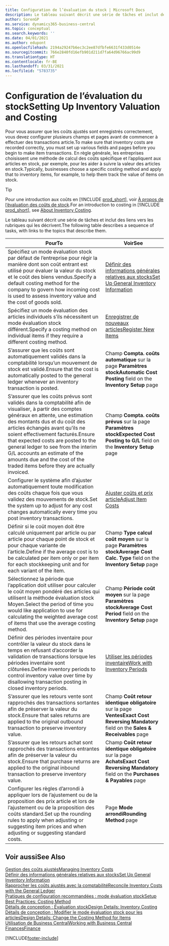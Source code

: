 ```yaml
---
title: Configuration de l’évaluation du stock | Microsoft Docs
description: Le tableau suivant décrit une série de tâches et inclut des liens vers les rubriques qui les décrivent.
author: SorenGP
ms.service: dynamics365-business-central
ms.topic: conceptual
ms.search.keywords: ''
ms.date: 04/01/2021
ms.author: edupont
ms.openlocfilehash: 2194a29247b6ec3c2ee87dfbfe6631f433d0514e
ms.sourcegitcommit: 766e2840fd16efb901d211d7fa64d96766ac99d9
ms.translationtype: HT
ms.contentlocale: fr-BE
ms.lasthandoff: 03/31/2021
ms.locfileid: "5783735"
---
```

# <a name="setting-up-inventory-valuation-and-costing"></a><span data-ttu-id="28a63-103">Configuration de l’évaluation du stock</span><span class="sxs-lookup"><span data-stu-id="28a63-103">Setting Up Inventory Valuation and Costing</span></span>

<span data-ttu-id="28a63-104">Pour vous assurer que les coûts ajustés sont enregistrés correctement, vous devez configurer plusieurs champs et pages avant de commencer à effectuer des transactions article.</span><span class="sxs-lookup"><span data-stu-id="28a63-104">To make sure that inventory costs are recorded correctly, you must set up various fields and pages before you begin to make item transactions.</span></span> <span data-ttu-id="28a63-105">En règle générale, les entreprises choisissent une méthode de calcul des coûts spécifique et l’appliquent aux articles en stock, par exemple, pour les aider à suivre la valeur des articles en stock.</span><span class="sxs-lookup"><span data-stu-id="28a63-105">Typically, businesses choose a specific costing method and apply that to inventory items, for example, to help them track the value of items on stock.</span></span>  

> [!TIP]
> <span data-ttu-id="28a63-106">Pour une introduction aux coûts en [!INCLUDE [prod_short](includes/prod_short.md)], voir [À propos de l’évaluation des coûts de stock](finance-learn-about-costing.md).</span><span class="sxs-lookup"><span data-stu-id="28a63-106">For an introduction to costing in [!INCLUDE [prod_short](includes/prod_short.md)], see [About Inventory Costing](finance-learn-about-costing.md).</span></span>

<span data-ttu-id="28a63-107">Le tableau suivant décrit une série de tâches et inclut des liens vers les rubriques qui les décrivent.</span><span class="sxs-lookup"><span data-stu-id="28a63-107">The following table describes a sequence of tasks, with links to the topics that describe them.</span></span>

|<span data-ttu-id="28a63-108">**Pour**</span><span class="sxs-lookup"><span data-stu-id="28a63-108">**To**</span></span>|<span data-ttu-id="28a63-109">**Voir**</span><span class="sxs-lookup"><span data-stu-id="28a63-109">**See**</span></span>|  
|------------|-------------|
|<span data-ttu-id="28a63-110">Spécifiez un mode évaluation stock par défaut de l’entreprise pour régir la manière dont son coût entrant est utilisé pour évaluer la valeur du stock et le coût des biens vendus.</span><span class="sxs-lookup"><span data-stu-id="28a63-110">Specify a default costing method for the company to govern how incoming cost is used to assess inventory value and the cost of goods sold.</span></span>|[<span data-ttu-id="28a63-111">Définir des informations générales relatives aux stocks</span><span class="sxs-lookup"><span data-stu-id="28a63-111">Set Up General Inventory Information</span></span>](inventory-how-setup-general.md)|  
|<span data-ttu-id="28a63-112">Spécifiez un mode évaluation des articles individuels s’ils nécessitent un mode évaluation stock différent.</span><span class="sxs-lookup"><span data-stu-id="28a63-112">Specify a costing method on individual items if they require a different costing method.</span></span>|[<span data-ttu-id="28a63-113">Enregistrer de nouveaux articles</span><span class="sxs-lookup"><span data-stu-id="28a63-113">Register New Items</span></span>](inventory-how-register-new-items.md)|  
|<span data-ttu-id="28a63-114">S’assurer que les coûts sont automatiquement validés dans la comptabilité lorsqu’un mouvement de stock est validé.</span><span class="sxs-lookup"><span data-stu-id="28a63-114">Ensure that the cost is automatically posted to the general ledger whenever an inventory transaction is posted.</span></span>|<span data-ttu-id="28a63-115">Champ **Compta. coûts automatique** sur la page **Paramètres stock**</span><span class="sxs-lookup"><span data-stu-id="28a63-115">**Automatic Cost Posting** field on the **Inventory Setup** page</span></span>|  
|<span data-ttu-id="28a63-116">S’assurer que les coûts prévus sont validés dans la comptabilité afin de visualiser, à partir des comptes généraux en attente, une estimation des montants dus et du coût des articles échangés avant qu’ils ne soient effectivement facturés.</span><span class="sxs-lookup"><span data-stu-id="28a63-116">Ensure that expected costs are posted to the general ledger to see from the interim G/L accounts an estimate of the amounts due and the cost of the traded items before they are actually invoiced.</span></span>|<span data-ttu-id="28a63-117">Champ **Compta. coûts prévus** sur la page **Paramètres stock**</span><span class="sxs-lookup"><span data-stu-id="28a63-117">**Expected Cost Posting to G/L** field on the **Inventory Setup** page</span></span>|  
|<span data-ttu-id="28a63-118">Configurer le système afin d’ajuster automatiquement toute modification des coûts chaque fois que vous validez des mouvements de stock.</span><span class="sxs-lookup"><span data-stu-id="28a63-118">Set the system up to adjust for any cost changes automatically every time you post inventory transactions.</span></span>|[<span data-ttu-id="28a63-119">Ajuster coûts et prix article</span><span class="sxs-lookup"><span data-stu-id="28a63-119">Adjust Item Costs</span></span>](inventory-how-adjust-item-costs.md)|  
|<span data-ttu-id="28a63-120">Définir si le coût moyen doit être calculé uniquement par article ou par article pour chaque point de stock et pour chaque variante de l’article.</span><span class="sxs-lookup"><span data-stu-id="28a63-120">Define if the average cost is to be calculated per item only or per item for each stockkeeping unit and for each variant of the item.</span></span>|<span data-ttu-id="28a63-121">Champ **Type calcul coût moyen** sur la page **Paramètres stock**</span><span class="sxs-lookup"><span data-stu-id="28a63-121">**Average Cost Calc. Type** field on the **Inventory Setup** page</span></span>|  
|<span data-ttu-id="28a63-122">Sélectionnez la période que l’application doit utiliser pour calculer le coût moyen pondéré des articles qui utilisent la méthode évaluation stock Moyen.</span><span class="sxs-lookup"><span data-stu-id="28a63-122">Select the period of time you would like application to use for calculating the weighted average cost of items that use the average costing method.</span></span>|<span data-ttu-id="28a63-123">Champ **Période coût moyen** sur la page **Paramètres stock**</span><span class="sxs-lookup"><span data-stu-id="28a63-123">**Average Cost Period** field on the **Inventory Setup** page</span></span>|  
|<span data-ttu-id="28a63-124">Définir des périodes inventaire pour contrôler la valeur du stock dans le temps en refusant d’accorder la validation de transactions lorsque les périodes inventaire sont clôturées.</span><span class="sxs-lookup"><span data-stu-id="28a63-124">Define inventory periods to control inventory value over time by disallowing transaction posting in closed inventory periods.</span></span>|[<span data-ttu-id="28a63-125">Utiliser les périodes inventaire</span><span class="sxs-lookup"><span data-stu-id="28a63-125">Work with Inventory Periods</span></span>](finance-how-to-work-with-inventory-periods.md)|  
|<span data-ttu-id="28a63-126">S’assurer que les retours vente sont rapprochés des transactions sortantes afin de préserver la valeur du stock.</span><span class="sxs-lookup"><span data-stu-id="28a63-126">Ensure that sales returns are applied to the original outbound transaction to preserve inventory value.</span></span>|<span data-ttu-id="28a63-127">Champ **Coût retour identique obligatoire** sur la page **Ventes**</span><span class="sxs-lookup"><span data-stu-id="28a63-127">**Exact Cost Reversing Mandatory** field on the **Sales & Receivables** page</span></span>|  
|<span data-ttu-id="28a63-128">S’assurer que les retours achat sont rapprochés des transactions entrantes afin de préserver la valeur du stock.</span><span class="sxs-lookup"><span data-stu-id="28a63-128">Ensure that purchase returns are applied to the original inbound transaction to preserve inventory value.</span></span>|<span data-ttu-id="28a63-129">Champ **Coût retour identique obligatoire** sur la page **Achats**</span><span class="sxs-lookup"><span data-stu-id="28a63-129">**Exact Cost Reversing Mandatory** field on the **Purchases & Payables** page</span></span>|
|<span data-ttu-id="28a63-130">Configurer les règles d’arrondi à appliquer lors de l’ajustement ou de la proposition des prix article et lors de l’ajustement ou de la proposition des coûts standard.</span><span class="sxs-lookup"><span data-stu-id="28a63-130">Set up the rounding rules to apply when adjusting or suggesting item prices and when adjusting or suggesting standard costs.</span></span>|<span data-ttu-id="28a63-131">Page **Mode arrondi**</span><span class="sxs-lookup"><span data-stu-id="28a63-131">**Rounding Method** page</span></span>|  

## <a name="see-also"></a><span data-ttu-id="28a63-132">Voir aussi</span><span class="sxs-lookup"><span data-stu-id="28a63-132">See Also</span></span>

[<span data-ttu-id="28a63-133">Gestion des coûts ajustés</span><span class="sxs-lookup"><span data-stu-id="28a63-133">Managing Inventory Costs</span></span>](finance-manage-inventory-costs.md)  
[<span data-ttu-id="28a63-134">Définir des informations générales relatives aux stocks</span><span class="sxs-lookup"><span data-stu-id="28a63-134">Set Up General Inventory Information</span></span>](inventory-how-setup-general.md)  
[<span data-ttu-id="28a63-135">Rapprocher les coûts ajustés avec la comptabilité</span><span class="sxs-lookup"><span data-stu-id="28a63-135">Reconcile Inventory Costs with the General Ledger</span></span>](finance-how-to-post-inventory-costs-to-the-general-ledger.md)  
[<span data-ttu-id="28a63-136">Pratiques de configuration recommandées : mode évaluation stock</span><span class="sxs-lookup"><span data-stu-id="28a63-136">Setup Best Practices: Costing Method</span></span>](setup-best-practices-costing-method.md)  
[<span data-ttu-id="28a63-137">Détails de conception : Évaluation stock</span><span class="sxs-lookup"><span data-stu-id="28a63-137">Design Details: Inventory Costing</span></span>](design-details-inventory-costing.md)  
[<span data-ttu-id="28a63-138">Détails de conception : Modifier le mode évaluation stock pour les articles</span><span class="sxs-lookup"><span data-stu-id="28a63-138">Design Details: Change the Costing Method for Items</span></span>](design-details-changing-costing-methods.md)  
[<span data-ttu-id="28a63-139">Utilisation de Business Central</span><span class="sxs-lookup"><span data-stu-id="28a63-139">Working with Business Central</span></span>](ui-work-product.md)  
[<span data-ttu-id="28a63-140">Finances</span><span class="sxs-lookup"><span data-stu-id="28a63-140">Finance</span></span>](finance.md)  


[!INCLUDE[footer-include](includes/footer-banner.md)]